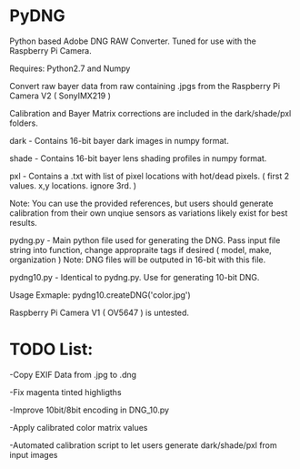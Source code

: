 # PyDNG
Python based Adobe DNG RAW Converter. Tuned for use with the Raspberry Pi Camera. 

Requires: Python2.7 and Numpy

Convert raw bayer data from raw containing .jpgs from the Raspberry Pi Camera V2 ( SonyIMX219 )

Calibration and Bayer Matrix corrections are included in the dark/shade/pxl folders.

dark - Contains 16-bit bayer dark images in numpy format.  

shade - Contains 16-bit bayer lens shading profiles in numpy format. 

pxl - Contains a .txt with list of pixel locations with hot/dead pixels. ( first 2 values. x,y locations. ignore 3rd. ) 

Note: You can use the provided references, but users should generate calibration from their own unqiue sensors as variations likely exist for best results. 

pydng.py - Main python file used for generating the DNG. Pass input file string into function, change appropraite tags if desired ( model, make, organization ) Note: DNG files will be outputed in 16-bit with this file.

pydng10.py - Identical to pydng.py. Use for generating 10-bit DNG. 

Usage Exmaple: pydng10.createDNG('color.jpg')

Raspberry Pi Camera V1 ( OV5647 ) is untested.

# TODO List:

-Copy EXIF Data from .jpg to .dng

-Fix magenta tinted highligths 

-Improve 10bit/8bit encoding in DNG_10.py

-Apply calibrated color matrix values 

-Automated calibration script to let users generate dark/shade/pxl from input images

